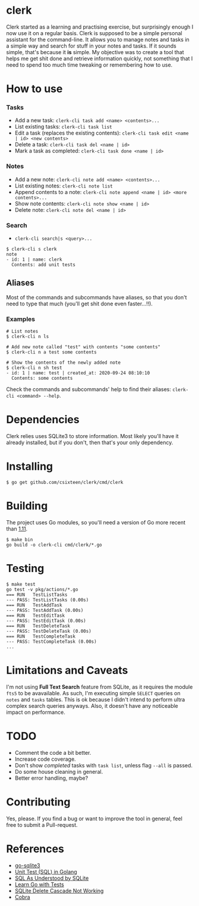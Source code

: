 # clerk

Clerk started as a learning and practising exercise, but surprisingly enough I now use it on a regular basis. Clerk is supposed to be a simple personal assistant for the command-line. It allows you to manage notes and tasks in a simple way and search for stuff in your notes and tasks. If it sounds simple, that's because it **is** simple. My objective was to create a tool that helps me get shit done and retrieve information quickly, not something that I need to spend too much time tweaking or remembering how to use.

# How to use

### Tasks

- Add a new task: `clerk-cli task add <name> <contents>...`
- List existing tasks: `clerk-cli task list`
- Edit a task (replaces the existing contents): `clerk-cli task edit <name | id> <new contents>`
- Delete a task: `clerk-cli task del <name | id>`
- Mark a task as completed: `clerk-cli task done <name | id>`

### Notes

- Add a new note: `clerk-cli note add <name> <contents>...`
- List existing notes: `clerk-cli note list`
- Append contents to a note: `clerk-cli note append <name | id> <more contents>...`
- Show note contents: `clerk-cli note show <name | id>`
- Delete note: `clerk-cli note del <name | id>`

### Search

- `clerk-cli search|s <query>...`

```
$ clerk-cli s clerk
note
- id: 1 | name: clerk
  Contents: add unit tests

```

## Aliases

Most of the commands and subcommands have aliases, so that you don't need to type that much (you'll get shit done even faster...!!).

### Examples

```
# List notes
$ clerk-cli n ls

# Add new note called "test" with contents "some contents"
$ clerk-cli n a test some contents

# Show the contents of the newly added note
$ clerk-cli n sh test
- id: 1 | name: test | created_at: 2020-09-24 08:10:10
  Contents: some contents
```

Check the commands and subcommands' help to find their aliases: `clerk-cli <command> --help`.

# Dependencies

Clerk relies uses SQLite3 to store information. Most likely you'll have it already installed, but if you don't, then that's your only dependency.

# Installing

```
$ go get github.com/csixteen/clerk/cmd/clerk
```

# Building

The project uses Go modules, so you'll need a version of Go more recent than [1.11](https://blog.golang.org/using-go-modules).

```
$ make bin
go build -o clerk-cli cmd/clerk/*.go
```

# Testing

```
$ make test
go test -v pkg/actions/*.go
=== RUN   TestListTasks
--- PASS: TestListTasks (0.00s)
=== RUN   TestAddTask
--- PASS: TestAddTask (0.00s)
=== RUN   TestEditTask
--- PASS: TestEditTask (0.00s)
=== RUN   TestDeleteTask
--- PASS: TestDeleteTask (0.00s)
=== RUN   TestCompleteTask
--- PASS: TestCompleteTask (0.00s)
...
```

# Limitations and Caveats

I'm not using **Full Text Search** feature from SQLite, as it requires the module `fts5` to be avavailable. As such, I'm executing simple `SELECT` queries on `notes` and `tasks` tables. This is ok because I didn't intend to perform ultra complex search queries anyways. Also, it doesn't have any noticeable impact on performance.

# TODO
- Comment the code a bit better.
- Increase code coverage.
- Don't show *completed* tasks with `task list`, unless flag `--all` is passed.
- Do some house cleaning in general.
- Better error handling, maybe?

# Contributing

Yes, please. If you find a bug or want to improve the tool in general, feel free to submit a Pull-request.

# References
- [go-sqlite3](https://github.com/mattn/go-sqlite3)
- [Unit Test (SQL) in Golang](https://medium.com/easyread/unit-test-sql-in-golang-5af19075e68e)
- [SQL As Understood by SQLite](https://sqlite.org/lang.html)
- [Learn Go with Tests](https://quii.gitbook.io/learn-go-with-tests/)
- [SQLite Delete Cascade Not Working](https://stackoverflow.com/questions/13641250/sqlite-delete-cascade-not-working)
- [Cobra](https://github.com/spf13/cobra)
